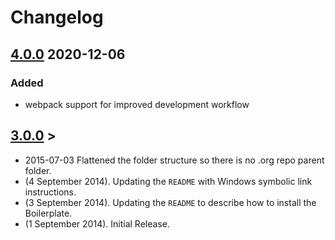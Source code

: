# Changelog
## [4.0.0] 2020-12-06
### Added
- webpack support for improved development workflow

## [3.0.0] >
* 2015-07-03 Flattened the folder structure so there is no .org repo parent folder.
* (4 September 2014). Updating the `README` with Windows symbolic link instructions.
* (3 September 2014). Updating the `README` to describe how to install the Boilerplate.
* (1 September 2014). Initial Release.

[4.0.0]: https://github.com/DevinVinson/WordPress-Plugin-Boilerplate/compare/3.0.0...MissionMike:4.0.0
[3.0.0]: https://github.com/DevinVinson/WordPress-Plugin-Boilerplate/compare/0.1.0...3.0.0